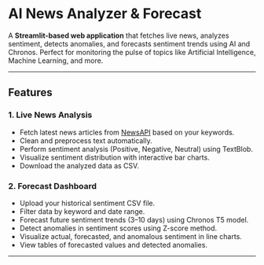 # AI News Analyzer & Forecast

A **Streamlit-based web application** that fetches live news, analyzes sentiment, detects anomalies, and forecasts sentiment trends using AI and Chronos. Perfect for monitoring the pulse of topics like Artificial Intelligence, Machine Learning, and more.

---

## **Features**

### 1. Live News Analysis
- Fetch latest news articles from [NewsAPI](https://newsapi.org/) based on your keywords.
- Clean and preprocess text automatically.
- Perform sentiment analysis (Positive, Negative, Neutral) using TextBlob.
- Visualize sentiment distribution with interactive bar charts.
- Download the analyzed data as CSV.

### 2. Forecast Dashboard
- Upload your historical sentiment CSV file.
- Filter data by keyword and date range.
- Forecast future sentiment trends (3–10 days) using Chronos T5 model.
- Detect anomalies in sentiment scores using Z-score method.
- Visualize actual, forecasted, and anomalous sentiment in line charts.
- View tables of forecasted values and detected anomalies.

---
